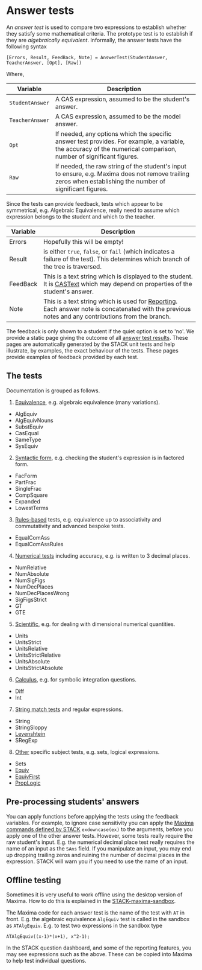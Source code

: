 # Answer tests

An _answer test_ is used to compare two expressions to establish whether they satisfy some mathematical criteria. The
prototype test is to establish if they are _algebraically equivalent_.  Informally, the answer tests have the following syntax

    [Errors, Result, FeedBack, Note] = AnswerTest(StudentAnswer, TeacherAnswer, [Opt], [Raw])

Where,

| Variable        | Description
| --------------- | --------------------------------------------------------------------------------------------------------------------------------------------------------
| `StudentAnswer`   | A CAS expression, assumed to be the student's answer.
| `TeacherAnswer`   | A CAS expression, assumed to be the model answer.
| `Opt`             | If needed, any options which the specific answer test provides. For example, a variable, the accuracy of the numerical comparison, number of significant figures.
| `Raw`             | If needed, the raw string of the student's input to ensure, e.g. Maxima does not remove trailing zeros when establishing the number of significant figures.

Since the tests can provide feedback, tests which appear to be symmetrical, e.g. Algebraic Equivalence, really need to assume which expression belongs to the student and which to the teacher.

| Variable  | Description
| --------- | ------------------------------------------------------------------------------------------------------------------------------------------------------------------
| Errors    | Hopefully this will be empty!
| Result    | is either `true`, `false`, or `fail` (which indicates a failure of the test).  This determines which branch of the tree is traversed.
| FeedBack  | This is a text string which is displayed to the student. It is [CASText](../CASText.md) which may depend on properties of the student's answer.
| Note      | This is a text string which is used for [Reporting](../../Maintaining/Reporting.md). Each answer note is concatenated with the previous notes and any contributions from the branch.

The feedback is only shown to a student if the quiet option is set to 'no'.  We provide a static page giving the outcome of all [answer test results](Results/index.md).  These pages are automatically generated by the STACK unit tests and help illustrate, by examples, the exact behaviour of the tests.  These pages provide examples of feedback provided by each test.

## The tests

Documentation is grouped as follows.

1. [Equivalence](Equivalence.md), e.g. algebraic equivalence (many variations).
  * AlgEquiv
  * AlgEquivNouns
  * SubstEquiv
  * CasEqual
  * SameType
  * SysEquiv
2. [Syntactic form](Form.md), e.g. checking the student's expression is in factored form.
  * FacForm
  * PartFrac
  * SingleFrac
  * CompSquare
  * Expanded
  * LowestTerms
3. [Rules-based](Rule_based.md) tests, e.g. equivalence up to associativity and commutativity and advanced bespoke tests.
  * EqualComAss
  * EqualComAssRules
4. [Numerical tests](Numerical.md) including accuracy, e.g. is written to 3 decimal places.
  * NumRelative
  * NumAbsolute
  * NumSigFigs
  * NumDecPlaces
  * NumDecPlacesWrong
  * SigFigsStrict
  * GT
  * GTE
5. [Scientific](../../Topics/Units.md), e.g. for dealing with dimensional numerical quantities.
  * Units
  * UnitsStrict
  * UnitsRelative
  * UnitsStrictRelative
  * UnitsAbsolute
  * UnitsStrictAbsolute
6. [Calculus](Calculus.md), e.g. for symbolic integration questions.
  * Diff
  * Int
7. [String match tests](String.md) and regular expressions.
  * String
  * StringSloppy
  * [Levenshtein](../../Topics/Levenshtein_distance.md)
  * SRegExp
8. [Other](Other.md) specific subject tests, e.g. sets, logical expressions.
  * Sets
  * [Equiv](../../CAS/Equivalence_reasoning.md)
  * [EquivFirst](../../CAS/Equivalence_reasoning.md)
  * [PropLogic](../../Topics/Propositional_Logic.md)

## Pre-processing students' answers ##

You can apply functions before applying the tests using the feedback variables.  For example, to ignore case sensitivity you can apply the [Maxima commands defined by STACK](../../CAS/Maxima_background.md#Maxima_commands_defined_by_STACK) `exdowncase(ex)` to the arguments, before you apply one of the other answer tests. However, some tests really require the raw student's input.  E.g. the numerical decimal place test really requires the name of an input as the `SAns` field.  If you manipulate an input, you may end up dropping trailing zeros and ruining the number of decimal places in the expression.  STACK will warn you if you need to use the name of an input.

## Offline testing ##

Sometimes it is very useful to work offline using the desktop version of Maxima.  How to do this is explained in the [STACK-maxima-sandbox](../../CAS/STACK-Maxima_sandbox.md).

The Maxima code for each answer test is the name of the test with `AT` in front.  E.g. the algebraic equivalence `AlgEquiv` test is called in the sandbox as `ATAlgEquiv`.  E.g. to test two expressions in the sandbox type

    ATAlgEquiv((x-1)*(x+1), x^2-1);

In the STACK question dashboard, and some of the reporting features, you may see expressions such as the above.  These can be copied into Maxima to help test individual questions.

